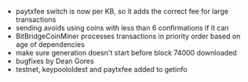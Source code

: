* paytxfee switch is now per KB, so it adds the correct fee for large transactions
* sending avoids using coins with less than 6 confirmations if it can
* BitBridgeCoinMiner processes transactions in priority order based on age of dependencies
* make sure generation doesn't start before block 74000 downloaded
* bugfixes by Dean Gores
* testnet, keypoololdest and paytxfee added to getinfo
